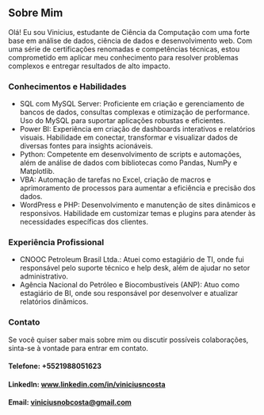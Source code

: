 ## Sobre Mim

Olá! Eu sou Vinicius, estudante de Ciência da Computação com uma forte base em análise de dados, ciência de dados e desenvolvimento web. Com uma série de certificações renomadas e competências técnicas, estou comprometido em aplicar meu conhecimento para resolver problemas complexos e entregar resultados de alto impacto.

### Conhecimentos e Habilidades

- SQL com MySQL Server: Proficiente em criação e gerenciamento de bancos de dados, consultas complexas e otimização de performance. Uso do MySQL para suportar aplicações robustas e eficientes.
- Power BI: Experiência em criação de dashboards interativos e relatórios visuais. Habilidade em conectar, transformar e visualizar dados de diversas fontes para insights acionáveis.
- Python: Competente em desenvolvimento de scripts e automações, além de análise de dados com bibliotecas como Pandas, NumPy e Matplotlib.
- VBA: Automação de tarefas no Excel, criação de macros e aprimoramento de processos para aumentar a eficiência e precisão dos dados.
- WordPress e PHP: Desenvolvimento e manutenção de sites dinâmicos e responsivos. Habilidade em customizar temas e plugins para atender às necessidades específicas dos clientes.

### Experiência Profissional
- CNOOC Petroleum Brasil Ltda.: Atuei como estagiário de TI, onde fui responsável pelo suporte técnico e help desk, além de ajudar no setor administrativo.
- Agência Nacional do Petróleo e Biocombustíveis (ANP): Atuo como estagiário de BI, onde sou responsável por desenvolver e atualizar relatórios dinãmicos.

### Contato
Se você quiser saber mais sobre mim ou discutir possíveis colaborações, sinta-se à vontade para entrar em contato.

#### Telefone: +5521988051623

#### LinkedIn: www.linkedin.com/in/viniciusncosta

#### Email: viniciusnobcosta@gmail.com
